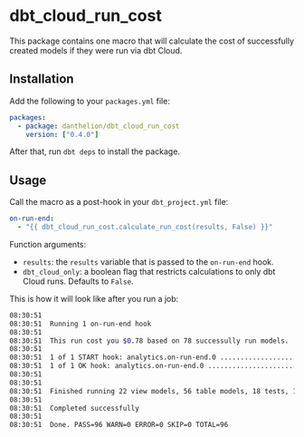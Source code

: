 # dbt_cloud_run_cost

This package contains one macro that will calculate the cost of successfully created models if they were run via dbt Cloud.

## Installation

Add the following to your `packages.yml` file:

```yaml
packages:
  - package: danthelion/dbt_cloud_run_cost
    version: ["0.4.0"]
```

After that, run `dbt deps` to install the package.

## Usage

Call the macro as a post-hook in your `dbt_project.yml` file:

```yaml
on-run-end:
  - "{{ dbt_cloud_run_cost.calculate_run_cost(results, False) }}"
```

Function arguments:

- `results`: the `results` variable that is passed to the `on-run-end` hook.
- `dbt_cloud_only`: a boolean flag that restricts calculations to only dbt Cloud runs. Defaults to `False`.

This is how it will look like after you run a job:

```bash
08:30:51  
08:30:51  Running 1 on-run-end hook
08:30:51
08:30:51  This run cost you $0.78 based on 78 successully run models.
08:30:51
08:30:51  1 of 1 START hook: analytics.on-run-end.0 ......................... [RUN]
08:30:51  1 of 1 OK hook: analytics.on-run-end.0 ............................ [OK in 0.00s]
08:30:51  
08:30:51  
08:30:51  Finished running 22 view models, 56 table models, 18 tests, 1 hook in 0 hours 10 minutes and 34.38 seconds (634.38s).
08:30:51  
08:30:51  Completed successfully
08:30:51  
08:30:51  Done. PASS=96 WARN=0 ERROR=0 SKIP=0 TOTAL=96
```
